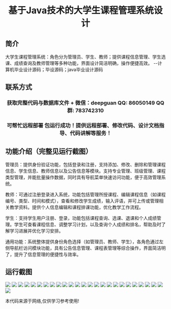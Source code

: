 <p><h1 align="center">基于Java技术的大学生课程管理系统设计</h1></p>

## 简介
大学生课程管理系统：角色分为管理员、学生、教师；提供课程信息管理、学生选课、成绩查询及教师管理等多种功能，界面设计简洁明确，操作便捷高效。    --计算机毕业设计源码；毕设源码；java毕业设计源码


## 联系方式
<p><h3 align="center">获取完整代码与数据库文件 + 微信：deepguan QQ: 86050149 QQ群: 783742310</h3></p>
<p><h3 align="center">可帮忙远程部署 包运行成功！提供远程部署、修改代码、设计文档指导、代码讲解等服务！</h3></p>

## 功能介绍（完整见运行截图）
管理员：提供身份验证功能，包括登录和注册，支持添加、修改、删除和管理课程信息、学生信息、教师信息以及公告信息等模块。支持专业管理、班级管理、课程类型管理，并能批量操作数据，同时具有导航菜单快速访问功能，便于高效管理系统。

教师：可通过注册登录进入系统，功能包括管理所授课程、编辑课程信息（如课程编号、类型、时间和模式），查看和修改学生成绩，输入评语，并可上传或管理相关教学资料。提供个人信息编辑和课程排课功能，优化教学工作流程。

学生：支持学生用户注册、登录，功能包括课程查询、选课、退课和个人成绩管理。学生可查看课程信息、调整学习计划，以及查询个人成绩和排名，帮助及时了解学习进展并优化学习安排。

通用功能：系统整体提供身份角色选择（如管理员、教师、学生），各角色通过左侧导航栏访问模块功能，具有公告信息管理、课程表管理等综合操作，界面简洁明了，提升了信息管理的便捷性与效率。


## 运行截图
![](https://bs-1329754181.cos.ap-shanghai.myqcloud.com/ssm/UniversityCourseManagementSystem/img/001.jpg)
![](https://bs-1329754181.cos.ap-shanghai.myqcloud.com/ssm/UniversityCourseManagementSystem/img/002.jpg)
![](https://bs-1329754181.cos.ap-shanghai.myqcloud.com/ssm/UniversityCourseManagementSystem/img/003.jpg)
![](https://bs-1329754181.cos.ap-shanghai.myqcloud.com/ssm/UniversityCourseManagementSystem/img/004.jpg)
![](https://bs-1329754181.cos.ap-shanghai.myqcloud.com/ssm/UniversityCourseManagementSystem/img/005.jpg)
![](https://bs-1329754181.cos.ap-shanghai.myqcloud.com/ssm/UniversityCourseManagementSystem/img/006.jpg)
![](https://bs-1329754181.cos.ap-shanghai.myqcloud.com/ssm/UniversityCourseManagementSystem/img/007.jpg)
![](https://bs-1329754181.cos.ap-shanghai.myqcloud.com/ssm/UniversityCourseManagementSystem/img/008.jpg)
![](https://bs-1329754181.cos.ap-shanghai.myqcloud.com/ssm/UniversityCourseManagementSystem/img/009.jpg)
![](https://bs-1329754181.cos.ap-shanghai.myqcloud.com/ssm/UniversityCourseManagementSystem/img/010.jpg)
![](https://bs-1329754181.cos.ap-shanghai.myqcloud.com/ssm/UniversityCourseManagementSystem/img/011.jpg)
![](https://bs-1329754181.cos.ap-shanghai.myqcloud.com/ssm/UniversityCourseManagementSystem/img/012.jpg)
![](https://bs-1329754181.cos.ap-shanghai.myqcloud.com/ssm/UniversityCourseManagementSystem/img/013.jpg)
![](https://bs-1329754181.cos.ap-shanghai.myqcloud.com/ssm/UniversityCourseManagementSystem/img/014.jpg)
![](https://bs-1329754181.cos.ap-shanghai.myqcloud.com/ssm/UniversityCourseManagementSystem/img/015.jpg)
![](https://bs-1329754181.cos.ap-shanghai.myqcloud.com/ssm/UniversityCourseManagementSystem/img/016.jpg)
![](https://bs-1329754181.cos.ap-shanghai.myqcloud.com/ssm/UniversityCourseManagementSystem/img/017.jpg)
![](https://bs-1329754181.cos.ap-shanghai.myqcloud.com/ssm/UniversityCourseManagementSystem/img/018.jpg)
![](https://bs-1329754181.cos.ap-shanghai.myqcloud.com/ssm/UniversityCourseManagementSystem/img/019.jpg)
![](https://bs-1329754181.cos.ap-shanghai.myqcloud.com/ssm/UniversityCourseManagementSystem/img/020.jpg)
![](https://bs-1329754181.cos.ap-shanghai.myqcloud.com/ssm/UniversityCourseManagementSystem/img/021.jpg)
![](https://bs-1329754181.cos.ap-shanghai.myqcloud.com/ssm/UniversityCourseManagementSystem/img/022.jpg)
![](https://bs-1329754181.cos.ap-shanghai.myqcloud.com/ssm/UniversityCourseManagementSystem/img/023.jpg)
![](https://bs-1329754181.cos.ap-shanghai.myqcloud.com/ssm/UniversityCourseManagementSystem/img/024.jpg)
![](https://bs-1329754181.cos.ap-shanghai.myqcloud.com/ssm/UniversityCourseManagementSystem/img/025.jpg)
![](https://bs-1329754181.cos.ap-shanghai.myqcloud.com/ssm/UniversityCourseManagementSystem/img/026.jpg)

<p>本代码来源于网络,仅供学习参考使用!</p>
